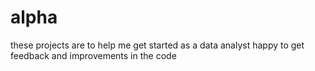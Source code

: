# alpha
these projects are to help me get started as a data analyst
happy to get feedback and improvements in the code
